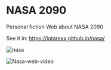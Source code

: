 # NASA 2090

Personal fiction Web about NASA 2090

See it in: https://jotarexx.github.io/nasa/

![nasa](https://user-images.githubusercontent.com/63475312/151686012-0526b9a1-45f2-4391-bafe-9e898119d194.png)



![Nasa-web-video](https://user-images.githubusercontent.com/63475312/185635963-88f1b5f6-9a87-4046-88e7-968547ea0e94.gif)
